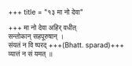 +++
title = "१३ मा नो देवा"

+++
मा नो देवा अहिर् वधीत्  
सन्तोकान् सहपूरुषान् ।  
संयतं न वि ष्परद् +++(Bhatt. sparad)+++  
व्यात्तं न सं यमत् ॥